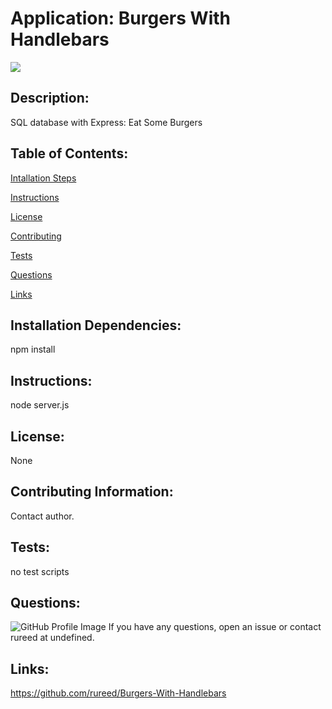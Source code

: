 # Application: Burgers With Handlebars


<img src=https://img.shields.io/badge/rureed-bootcamp-orange />

## Description:
SQL database with Express: Eat Some Burgers

## Table of Contents:
  [Intallation Steps](#installSteps)  

  [Instructions](#instructions)  

  [License](#license)  

  [Contributing](#contributing)  

  [Tests](#tests)  

  [Questions](#questions)  

  [Links](#links)  


## Installation Dependencies:
npm install

## Instructions:
node server.js

## License:
None

## Contributing Information:
Contact author.

## Tests:
no test scripts

## Questions:
![GitHub Profile Image](https://avatars3.githubusercontent.com/u/61715274?v=4)
If you have any questions, open an issue or contact rureed at undefined.

## Links:
https://github.com/rureed/Burgers-With-Handlebars
